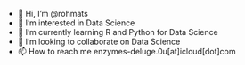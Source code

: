 - 👋 Hi, I’m @rohmats
- 👀 I’m interested in Data Science
- 🌱 I’m currently learning R and Python for Data Science
- 💞️ I’m looking to collaborate on Data Science
- 📫 How to reach me enzymes-deluge.0u[at]icloud[dot]com

<!---
rohmats/rohmats is a ✨ special ✨ repository because its `README.md` (this file) appears on your GitHub profile.
You can click the Preview link to take a look at your changes.
--->
